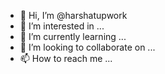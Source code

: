 - 👋 Hi, I’m @harshatupwork
- 👀 I’m interested in ...
- 🌱 I’m currently learning ...
- 💞️ I’m looking to collaborate on ...
- 📫 How to reach me ...

<!---
harshatupwork/harshatupwork is a ✨ special ✨ repository because its `README.md` (this file) appears on your GitHub profile.
You can click the Preview link to take a look at your changes.
--->
